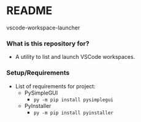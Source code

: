# README #

vscode-workspace-launcher

### What is this repository for? ###

* A utility to list and launch VSCode workspaces.

### Setup/Requirements ###

* List of requirements for project:
    * PySimpleGUI
        * ```py -m pip install pysimplegui```
    * PyInstaller
        * ```py -m pip install pyinstaller```
